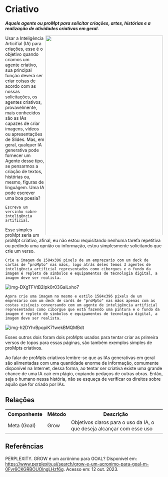 # Criativo
***Aquele agente ou proMpt para solicitar criações, artes, histórias e a realização de atividades criativas em geral.***

 <img src="https://github.com/user-attachments/assets/f39ca105-7443-40c3-855f-481bff413556" align="right" width="375" height="637">

Usar a Inteligência Articifial (IA) para criações, esse é o objetivo quando criamos um agente criativo, sua principal função deverá ser criar coisas de acordo com as nossas solicitações, os agentes criativos, provavelmente, mais conhecidos são as IAs capazes de criar imagens, vídeos ou apresentações de Slides. Mas, em geral, qualquer IA generativa pode fornecer um Agente desse tipo, se pensarmos a criação de textos, histórias ou, mesmo, figuras de linguágem.
Uma IA pode escrever uma boa poesia?
```
Escreva um versinho sobre inteligência artificial.
```
Esse simples proMpt seria um proMpt criativo, afinal, eu não estou requisitando nenhuma tarefa repetitiva ou pedindo uma opnião ou informação, estou simplesmente solicitando que crie um verso.
```
Crie a imagem de 1584x396 pixels de um emprezario com um deck de cartas de "proMpto" nas mãos, logo atrás deles temos 3 agentes de inteligência artificial representados como ciborgues e o fundo da imagem é repleto de simbolos e equipamentos de tecnologia digital, a imagem deve ser realista.
```
![img-DXgTFVtB2Ipk0r03GaiLxho7](https://github.com/user-attachments/assets/ea10974c-3df9-4026-9e8d-4d47a197331c)

```
Agora crie uma imagem no mesmo e estilo 1584x396 pixels de um emprezario com um deck de cards de "proMpto" nas mãos apenas com as costas visíveis conversando com um agente de inteligência artificial representados como ciborgue que está fazendo uma pintura e o fundo da imagem é repleto de simbolos e equipamentos de tecnologia digital, a imagem deve ser realista.
```
![img-h2DYhrBpopiK71wekBMQMBdt](https://github.com/user-attachments/assets/51120b9f-4368-45c5-9af7-83cdbbeb5f31)

Esses outros dois foram dois proMpts usados para tentar criar as primeira versos de topos para essas páginas, são também exemplos simples de proMpts criativos.

Ao falar de proMpts criativos lembre-se que as IAs generativas em geral são alimentadas com uma quantidade enorme de informação, comumente disponível na Internet, dessa forma, ao tentar ser criativa existe uma grande chance de uma IA cair em plágio, copiando pedaços de outras obras. Então, seja o humano nessa história, não se esqueça de verificar os direitos sobre aquilo que for criado por IAs.
## Relações
<table>
<tr>
  <th>Componhente</th>	<th>Método</th>	<th>Descrição</th>
</tr>
<tr>
  <td>Meta (Goal)</td><td>Grow</td><td>	Objetivos claros para o uso da IA, o que deseja alcançar com esse uso</td>
</tr>
</table>

## Referências

PERPLEXITY. GROW é um acrônimo para GOAL? Disponível em: https://www.perplexity.ai/search/grow-e-um-acronimo-para-goal-m-0Fvr6CKGRBOUOlngLHzf6g. Acesso em: 12 out. 2023.

